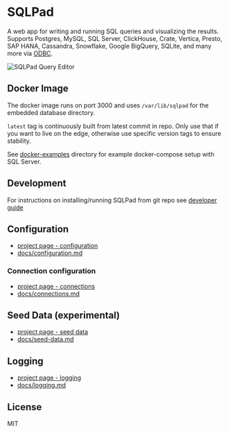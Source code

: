 # SQLPad

A web app for writing and running SQL queries and visualizing the results. Supports Postgres, MySQL, SQL Server, ClickHouse, Crate, Vertica, Presto, SAP HANA, Cassandra, Snowflake, Google BigQuery, SQLite, and many more via [ODBC](https://github.com/sqlpad/sqlpad/wiki/ODBC).

![SQLPad Query Editor](https://rickbergfalk.github.io/sqlpad/images/screenshots/v5.1.0.png)

## Docker Image

The docker image runs on port 3000 and uses `/var/lib/sqlpad` for the embedded database directory.

`latest` tag is continuously built from latest commit in repo. Only use that if you want to live on the edge, otherwise use specific version tags to ensure stability.

See [docker-examples](https://github.com/sqlpad/sqlpad/tree/master/docker-examples) directory for example docker-compose setup with SQL Server.

## Development

For instructions on installing/running SQLPad from git repo see [developer guide](https://github.com/sqlpad/sqlpad/blob/master/DEVELOPER-GUIDE.md)

## Configuration

- [project page - configuration](https://rickbergfalk.github.io/sqlpad/#/configuration)
- [docs/configuration.md](https://github.com/sqlpad/sqlpad/blob/master/docs/configuration.md)

### Connection configuration

- [project page - connections](https://rickbergfalk.github.io/sqlpad/#/connections)
- [docs/connections.md](https://github.com/sqlpad/sqlpad/blob/master/docs/connections.md)

## Seed Data (experimental)

- [project page - seed data](https://rickbergfalk.github.io/sqlpad/#/seed-data)
- [docs/seed-data.md](https://github.com/sqlpad/sqlpad/blob/master/docs/seed-data.md)

## Logging

- [project page - logging](https://rickbergfalk.github.io/sqlpad/#/logging)
- [docs/logging.md](https://github.com/sqlpad/sqlpad/blob/master/docs/logging.md)

## License

MIT
